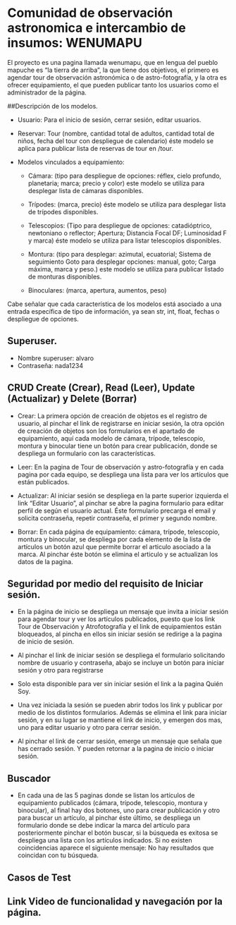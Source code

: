 # Comunidad de observación astronomica e intercambio de insumos: WENUMAPU

El proyecto es una pagina llamada wenumapu, que en lengua del pueblo mapuche es “la tierra de arriba”, la que tiene dos objetivos, el primero es agendar tour de observación astronómica o de astro-fotografía, y la otra es ofrecer equipamiento, el que pueden publicar tanto los usuarios como el administrador de la página.

##Descripción de los modelos.
- Usuario: Para el inicio de sesión, cerrar sesión, editar usuarios.

- Reservar: Tour (nombre, cantidad total de adultos, cantidad total de niños, fecha del tour con despliegue de calendario) éste modelo se aplica para publicar lista de reservas de tour en /tour.

- Modelos vinculados a equipamiento:
	- Cámara: (tipo para despliegue de opciones: réflex, cielo profundo, planetaria; marca; precio y 	color) este modelo se utiliza para desplegar lista de cámaras disponibles.  
	
	- Trípodes: (marca, precio) éste modelo se utiliza para desplegar lista de trípodes disponibles.

	- Telescopios: (Tipo para despliegue de opciones: catadióptrico, newtoniano o reflector; 	Apertura; Distancia Focal DF; Luminosidad F y marca) éste modelo se utiliza para listar 	telescopios disponibles.

	- Montura: (tipo para desplegar: azimutal, ecuatorial; Sistema de seguimiento Goto para 	desplegar opciones: manual, goto; Carga máxima, marca y peso.) este modelo se utiliza para 	publicar listado de monturas disponibles.

	-  Binoculares: (marca, apertura, aumentos, peso)

Cabe señalar que cada característica de los modelos está asociado a una entrada específica de tipo de información, ya sean str, int, float, fechas o despliegue de opciones.  

## Superuser.

- Nombre superuser: alvaro
- Contraseña: nada1234

## CRUD Create (Crear), Read (Leer), Update (Actualizar) y Delete (Borrar)

- Crear:  La primera opción de creación de objetos es el registro de usuario, al pinchar el link de registrarse en iniciar sesión, la otra opción de creación de objetos son los formularios en el apartado de equipamiento, aquí cada modelo de cámara, trípode, telescopio, montura y binocular tiene un botón para crear publicación, donde se despliega un formulario con las características.

- Leer:  En la pagina de Tour de observación y astro-fotografía y en cada pagina por cada equipo, se despliega una lista para ver los artículos que están publicados.

- Actualizar: Al iniciar sesión se despliega en la parte superior izquierda el link “Editar Usuario”, al pinchar se abre la pagina formulario para editar perfil de <nombre usuario> según el usuario actual. Éste formulario precarga el email y solicita contraseña, repetir contraseña, el primer y segundo nombre.

- Borrar:  En cada página de equipamiento: cámara, trípode, telescopio, montura y binocular, se despliega por cada elemento de la lista de artículos un botón azul que permite borrar el articulo asociado a la marca. Al pinchar éste botón se elimina el articulo y se actualizan los datos de la pagina.  
   

## Seguridad por medio del requisito de Iniciar sesión.

- En la página de inicio se despliega un mensaje que invita a iniciar sesión para agendar tour y ver los artículos publicados, puesto que los link Tour de Observación y Atrofotografía y el link de equipamientos están bloqueados, al pincha en ellos sin iniciar sesión se redirige a la pagina de inicio de sesión.

- Al pinchar el link de iniciar sesión se despliega el formulario solicitando nombre de usuario y contraseña, abajo se incluye un botón para iniciar sesión y otro para registrarse

- Solo esta disponible para ver sin iniciar sesión el link a la pagina Quién Soy.

- Una vez iniciada la sesión se pueden abrir todos los link y publicar por medio de los distintos formularios. Además se elimina el link para iniciar sesión, y en su lugar se mantiene el link de inicio, y emergen dos mas, uno para editar usuario y otro para cerrar sesión.

- Al pinchar el link de cerrar sesión, emerge un mensaje que señala que has cerrado sesión. Y pueden retornar a la pagina de inicio o iniciar sesión.

## Buscador

- En cada una de las 5 paginas donde se listan los artículos de equipamiento publicados (cámara, trípode, telescopio, montura y binocular), al final hay dos botones, uno para crear publicación y otro para buscar un artículo, al pinchar éste último, se despliega un formulario donde se debe indicar la marca del artículo para posteriormente pinchar el botón buscar, si la búsqueda es exitosa se despliega una lista con los artículos indicados. Si no existen coincidencias aparece el siguiente mensaje: No hay resultados que coincidan con tu búsqueda.

## Casos de Test


## Link Video de funcionalidad y navegación por la página.
